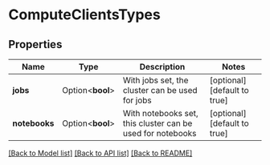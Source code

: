 # ComputeClientsTypes

## Properties

Name | Type | Description | Notes
------------ | ------------- | ------------- | -------------
**jobs** | Option<**bool**> | With jobs set, the cluster can be used for jobs | [optional][default to true]
**notebooks** | Option<**bool**> | With notebooks set, this cluster can be used for notebooks | [optional][default to true]

[[Back to Model list]](../README.md#documentation-for-models) [[Back to API list]](../README.md#documentation-for-api-endpoints) [[Back to README]](../README.md)


